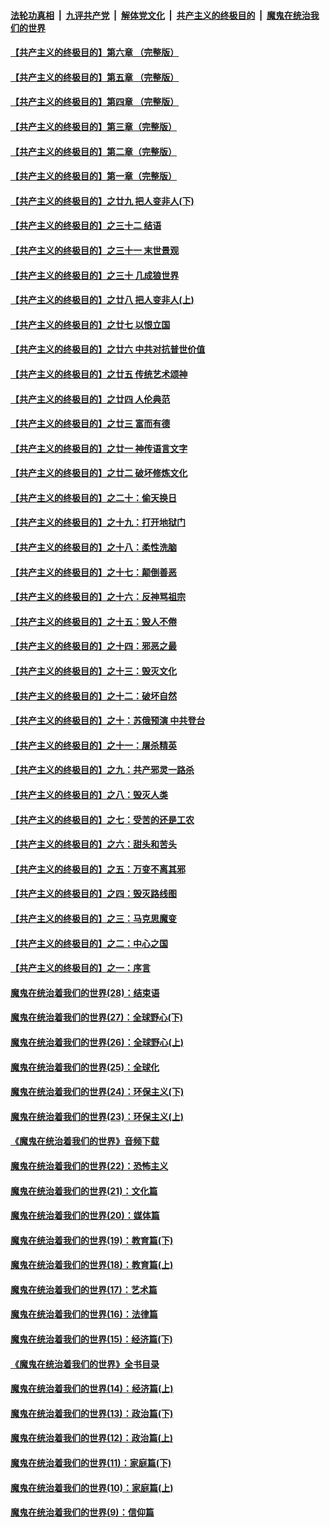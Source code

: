 ####  [法轮功真相](../../../../basic/blob/master/README.md?t=05082331) &nbsp;|&nbsp; [九评共产党](../../../../9ping.md/blob/master/README.md?t=05082331) &nbsp;|&nbsp; [解体党文化](../../../../jtdwh.md/blob/master/README.md?t=05082331)  &nbsp;|&nbsp; [共产主义的终极目的](../../../../gczydzjmd.md/blob/master/README.md?t=05082331) &nbsp;|&nbsp; [魔鬼在统治我们的世界](../../../../mgztzwmdsj.md/blob/master/README.md?t=05082331) 

#### [【共产主义的终极目的】第六章 （完整版）](../pages/nsc422/n11428913.md?t=05082331) 

#### [【共产主义的终极目的】第五章 （完整版）](../pages/nsc422/n11428912.md?t=05082331) 

#### [【共产主义的终极目的】第四章 （完整版）](../pages/nsc422/n11428907.md?t=05082331) 

#### [【共产主义的终极目的】第三章（完整版）](../pages/nsc422/n11428848.md?t=05082331) 

#### [【共产主义的终极目的】第二章（完整版）](../pages/nsc422/n11428831.md?t=05082331) 

#### [【共产主义的终极目的】第一章（完整版）](../pages/nsc422/n11417651.md?t=05082331) 

#### [【共产主义的终极目的】之廿九 把人变非人(下)](../pages/nsc422/n11344140.md?t=05082331) 

#### [【共产主义的终极目的】之三十二 结语](../pages/nsc422/n11360535.md?t=05082331) 

#### [【共产主义的终极目的】之三十一 末世景观](../pages/nsc422/n11351129.md?t=05082331) 

#### [【共产主义的终极目的】之三十 几成狼世界](../pages/nsc422/n11348280.md?t=05082331) 

#### [【共产主义的终极目的】之廿八 把人变非人(上)](../pages/nsc422/n11340492.md?t=05082331) 

#### [【共产主义的终极目的】之廿七 以恨立国](../pages/nsc422/n11336944.md?t=05082331) 

#### [【共产主义的终极目的】之廿六 中共对抗普世价值](../pages/nsc422/n11324785.md?t=05082331) 

#### [【共产主义的终极目的】之廿五 传统艺术颂神](../pages/nsc422/n11296396.md?t=05082331) 

#### [【共产主义的终极目的】之廿四 人伦典范](../pages/nsc422/n11296397.md?t=05082331) 

#### [【共产主义的终极目的】之廿三 富而有德](../pages/nsc422/n11283598.md?t=05082331) 

#### [【共产主义的终极目的】之廿一 神传语言文字](../pages/nsc422/n11263265.md?t=05082331) 

#### [【共产主义的终极目的】之廿二 破坏修炼文化](../pages/nsc422/n11245728.md?t=05082331) 

#### [【共产主义的终极目的】之二十：偷天换日](../pages/nsc422/n11238846.md?t=05082331) 

#### [【共产主义的终极目的】之十九：打开地狱门](../pages/nsc422/n11206376.md?t=05082331) 

#### [【共产主义的终极目的】之十八：柔性洗脑](../pages/nsc422/n11199994.md?t=05082331) 

#### [【共产主义的终极目的】之十七：颠倒善恶](../pages/nsc422/n11179782.md?t=05082331) 

#### [【共产主义的终极目的】之十六：反神骂祖宗](../pages/nsc422/n11166798.md?t=05082331) 

#### [【共产主义的终极目的】之十五：毁人不倦](../pages/nsc422/n11166792.md?t=05082331) 

#### [【共产主义的终极目的】之十四：邪恶之最](../pages/nsc422/n11150249.md?t=05082331) 

#### [【共产主义的终极目的】之十三：毁灭文化](../pages/nsc422/n11135227.md?t=05082331) 

#### [【共产主义的终极目的】之十二：破坏自然](../pages/nsc422/n11135214.md?t=05082331) 

#### [【共产主义的终极目的】之十：苏俄预演 中共登台](../pages/nsc422/n11118424.md?t=05082331) 

#### [【共产主义的终极目的】之十一：屠杀精英](../pages/nsc422/n11118442.md?t=05082331) 

#### [【共产主义的终极目的】之九：共产邪灵一路杀](../pages/nsc422/n11114139.md?t=05082331) 

#### [【共产主义的终极目的】之八：毁灭人类](../pages/nsc422/n11108503.md?t=05082331) 

#### [【共产主义的终极目的】之七：受苦的还是工农](../pages/nsc422/n11101809.md?t=05082331) 

#### [【共产主义的终极目的】之六：甜头和苦头](../pages/nsc422/n11096971.md?t=05082331) 

#### [【共产主义的终极目的】之五：万变不离其邪](../pages/nsc422/n11091285.md?t=05082331) 

#### [【共产主义的终极目的】之四：毁灭路线图](../pages/nsc422/n11086284.md?t=05082331) 

#### [【共产主义的终极目的】之三：马克思魔变](../pages/nsc422/n11061941.md?t=05082331) 

#### [【共产主义的终极目的】之二：中心之国](../pages/nsc422/n11047728.md?t=05082331) 

#### [【共产主义的终极目的】之一：序言](../pages/nsc422/n11086077.md?t=05082331) 

#### [魔鬼在统治着我们的世界(28)：结束语](../pages/nsc422/n10936246.md?t=05082331) 

#### [魔鬼在统治着我们的世界(27)：全球野心(下)](../pages/nsc422/n10928319.md?t=05082331) 

#### [魔鬼在统治着我们的世界(26)：全球野心(上)](../pages/nsc422/n10900318.md?t=05082331) 

#### [魔鬼在统治着我们的世界(25)：全球化](../pages/nsc422/n10788205.md?t=05082331) 

#### [魔鬼在统治着我们的世界(24)：环保主义(下)](../pages/nsc422/n10695307.md?t=05082331) 

#### [魔鬼在统治着我们的世界(23)：环保主义(上)](../pages/nsc422/n10688613.md?t=05082331) 

#### [《魔鬼在统治着我们的世界》音频下载](../pages/nsc422/n10635553.md?t=05082331) 

#### [魔鬼在统治着我们的世界(22)：恐怖主义](../pages/nsc422/n10614727.md?t=05082331) 

#### [魔鬼在统治着我们的世界(21)：文化篇](../pages/nsc422/n10597706.md?t=05082331) 

#### [魔鬼在统治着我们的世界(20)：媒体篇](../pages/nsc422/n10586579.md?t=05082331) 

#### [魔鬼在统治着我们的世界(19)：教育篇(下)](../pages/nsc422/n10564808.md?t=05082331) 

#### [魔鬼在统治着我们的世界(18)：教育篇(上)](../pages/nsc422/n10526970.md?t=05082331) 

#### [魔鬼在统治着我们的世界(17)：艺术篇](../pages/nsc422/n10499093.md?t=05082331) 

#### [魔鬼在统治着我们的世界(16)：法律篇](../pages/nsc422/n10485969.md?t=05082331) 

#### [魔鬼在统治着我们的世界(15)：经济篇(下)](../pages/nsc422/n10469975.md?t=05082331) 

#### [《魔鬼在统治着我们的世界》全书目录](../pages/nsc422/n10464261.md?t=05082331) 

#### [魔鬼在统治着我们的世界(14)：经济篇(上)](../pages/nsc422/n10457370.md?t=05082331) 

#### [魔鬼在统治着我们的世界(13)：政治篇(下)](../pages/nsc422/n10448270.md?t=05082331) 

#### [魔鬼在统治着我们的世界(12)：政治篇(上)](../pages/nsc422/n10444576.md?t=05082331) 

#### [魔鬼在统治着我们的世界(11)：家庭篇(下)](../pages/nsc422/n10440961.md?t=05082331) 

#### [魔鬼在统治着我们的世界(10)：家庭篇(上)](../pages/nsc422/n10435448.md?t=05082331) 

#### [魔鬼在统治着我们的世界(9)：信仰篇](../pages/nsc422/n10432159.md?t=05082331) 

